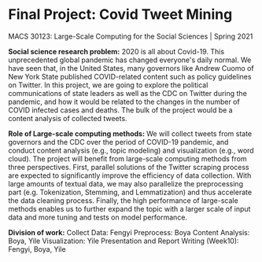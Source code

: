 # Final Project: Covid Tweet Mining

MACS 30123: Large-Scale Computing for the Social Sciences | Spring 2021

**Social science research problem:**
2020 is all about Covid-19. This unprecedented global pandemic has changed everyone's daily normal. We have seen that, in the United States, many governors like Andrew Cuomo of New York State published COVID-related content such as policy guidelines on Twitter. In this project, we are going to explore the political communications of state leaders as well as the CDC on Twitter during the pandemic, and how it would be related to the changes in the number of COVID infected cases and deaths. The bulk of the project would be a content analysis of collected tweets.

**Role of Large-scale computing methods:**
We will collect tweets from state governors and the CDC over the period of COVID-19 pandemic, and conduct content analysis (e.g., topic modeling) and visualization (e.g., word cloud). The project will benefit from large-scale computing methods from three perspectives. First, parallel solutions of the Twitter scraping process are expected to significantly improve the efficiency of data collection. With large amounts of textual data, we may also parallelize the preprocessing part (e.g. Tokenization, Stemming, and Lemmatization) and thus accelerate the data cleaning process. Finally, the high performance of large-scale methods enables us to further expand the topic with a larger scale of input data and more tuning and tests on model performance.

**Division of work:**
Collect Data: Fengyi
Preprocess: Boya
Content Analysis: Boya, Yile
Visualization: Yile
Presentation and Report Writing (Week10): Fengyi, Boya, Yile

